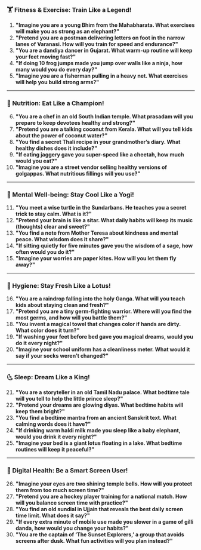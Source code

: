 ### **🏋️ Fitness & Exercise: Train Like a Legend!**  
1. **"Imagine you are a young Bhim from the Mahabharata. What exercises will make you as strong as an elephant?"**  
2. **"Pretend you are a postman delivering letters on foot in the narrow lanes of Varanasi. How will you train for speed and endurance?"**  
3. **"You are a dandiya dancer in Gujarat. What warm-up routine will keep your feet moving fast?"**  
4. **"If doing 10 frog jumps made you jump over walls like a ninja, how many would you do every day?"**  
5. **"Imagine you are a fisherman pulling in a heavy net. What exercises will help you build strong arms?"**  

---

### **🍛 Nutrition: Eat Like a Champion!**  
6. **"You are a chef in an old South Indian temple. What prasadam will you prepare to keep devotees healthy and strong?"**  
7. **"Pretend you are a talking coconut from Kerala. What will you tell kids about the power of coconut water?"**  
8. **"You find a secret Thali recipe in your grandmother’s diary. What healthy dishes does it include?"**  
9. **"If eating jaggery gave you super-speed like a cheetah, how much would you eat?"**  
10. **"Imagine you are a street vendor selling healthy versions of golgappas. What nutritious fillings will you use?"**  

---

### **🧘 Mental Well-being: Stay Cool Like a Yogi!**  
11. **"You meet a wise turtle in the Sundarbans. He teaches you a secret trick to stay calm. What is it?"**  
12. **"Pretend your brain is like a sitar. What daily habits will keep its music (thoughts) clear and sweet?"**  
13. **"You find a note from Mother Teresa about kindness and mental peace. What wisdom does it share?"**  
14. **"If sitting quietly for five minutes gave you the wisdom of a sage, how often would you do it?"**  
15. **"Imagine your worries are paper kites. How will you let them fly away?"**  

---

### **🛁 Hygiene: Stay Fresh Like a Lotus!**  
16. **"You are a raindrop falling into the holy Ganga. What will you teach kids about staying clean and fresh?"**  
17. **"Pretend you are a tiny germ-fighting warrior. Where will you find the most germs, and how will you battle them?"**  
18. **"You invent a magical towel that changes color if hands are dirty. What color does it turn?"**  
19. **"If washing your feet before bed gave you magical dreams, would you do it every night?"**  
20. **"Imagine your school uniform has a cleanliness meter. What would it say if your socks weren’t changed?"**  

---

### **🌜 Sleep: Dream Like a King!**  
21. **"You are a storyteller in an old Tamil Nadu palace. What bedtime tale will you tell to help the little prince sleep?"**  
22. **"Pretend your dreams are glowing diyas. What bedtime habits will keep them bright?"**  
23. **"You find a bedtime mantra from an ancient Sanskrit text. What calming words does it have?"**  
24. **"If drinking warm haldi milk made you sleep like a baby elephant, would you drink it every night?"**  
25. **"Imagine your bed is a giant lotus floating in a lake. What bedtime routines will keep it peaceful?"**  

---

### **📱 Digital Health: Be a Smart Screen User!**  
26. **"Imagine your eyes are two shining temple bells. How will you protect them from too much screen time?"**  
27. **"Pretend you are a hockey player training for a national match. How will you balance screen time with practice?"**  
28. **"You find an old sundial in Ujjain that reveals the best daily screen time limit. What does it say?"**  
29. **"If every extra minute of mobile use made you slower in a game of gilli danda, how would you change your habits?"**  
30. **"You are the captain of ‘The Sunset Explorers,’ a group that avoids screens after dusk. What fun activities will you plan instead?"**
